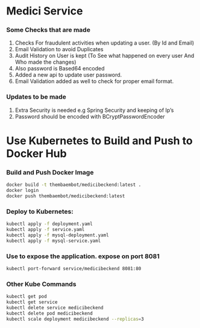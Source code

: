 # Medici Service

### Some Checks that are made

1. Checks For fraudulent activities when updating a user. (By Id and Email)
2. Email Validation to avoid Duplicates
3. Audit History on User is kept (To See what happened on every user And Who made the changes)
4. Also password is Based64 encoded
5. Added a new api to update user password.
6. Email Validation added as well to check for proper email format. 

### Updates to be made

1. Extra Security is needed e.g Spring Security and keeping of Ip’s
2. Password should be encoded with BCryptPasswordEncoder

# Use Kubernetes to Build and Push to Docker Hub

### Build and Push Docker Image

```bash
docker build -t thembaembot/medicibeckend:latest .
docker login
docker push thembaembot/medicibeckend:latest
```

### Deploy to Kubernetes:

```bash
kubectl apply -f deployment.yaml
kubectl apply -f service.yaml
kubectl apply -f mysql-deployment.yaml
kubectl apply -f mysql-service.yaml
```

### Use to expose the application. expose on port 8081

```bash
kubectl port-forward service/medicibeckend 8081:80
```

###  Other Kube Commands

```bash
kubectl get pod
kubectl get service
kubectl delete service medicibeckend
kubectl delete pod medicibeckend
kubectl scale deployment medicibeckend --replicas=3
```
